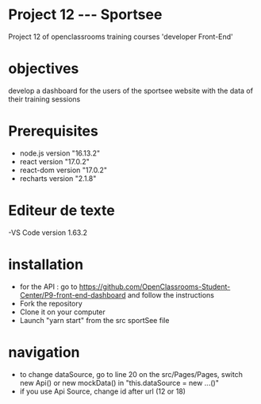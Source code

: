 # Project 12 --- Sportsee

Project 12 of openclassrooms training courses 'developer Front-End'

# objectives

develop a dashboard for the users of the sportsee website with the data of their training sessions

# Prerequisites

- node.js version "16.13.2"
- react version "17.0.2"
- react-dom version "17.0.2"
- recharts version "2.1.8"

# Editeur de texte

-VS Code version 1.63.2

# installation

- for the API : go to https://github.com/OpenClassrooms-Student-Center/P9-front-end-dashboard and follow the instructions
- Fork the repository
- Clone it on your computer
- Launch "yarn start" from the src sportSee file

# navigation

- to change dataSource, go to line 20 on the src/Pages/Pages, switch new Api() or new mockData() in "this.dataSource = new ...()"
- if you use Api Source, change id after url (12 or 18)
